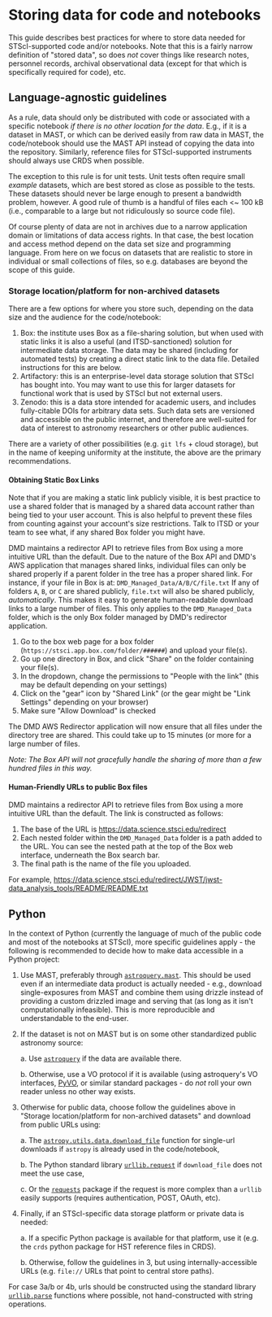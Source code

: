 # Storing data for code and notebooks

This guide describes best practices for where to store data needed for
STScI-supported code and/or notebooks. Note that this is a fairly narrow
definition of "stored data", so does *not* cover things like research notes,
personnel records,  archival observational data (except for that which is
specifically required for code), etc.

## Language-agnostic guidelines

As a rule, data should only be distributed with code or associated with a
specific notebook *if there is no other location for the data*.  E.g., if it is
a dataset in MAST, or which can be derived easily from raw data in MAST, the
code/notebook should use the MAST API instead of copying the data into the
repository.  Similarly, reference files for STScI-supported instruments should
always use CRDS when possible.

The exception to this rule is for unit tests. Unit tests often require small
*example* datasets, which are best stored as close as possible to the tests.
These datasets should never be large enough to present a bandwidth problem,
however. A good rule of thumb is a handful of files each <~ 100 kB (i.e.,
comparable to a large but not ridiculously so source code file).

Of course plenty of data are not in archives due to a narrow application domain
or limitations of data access rights. In that case, the best location and access
method depend on the data set size and programming language.  From here on we
focus on datasets that are realistic to store in individual or small collections
of files, so e.g. databases are beyond the scope of this guide.

### Storage location/platform for non-archived datasets

There are a few options for where you store such, depending on the data size and
the audience for the code/notebook:

1. Box: the institute uses Box as a file-sharing solution, but when used with
   static links it is also a useful (and ITSD-sanctioned) solution for
   intermediate data storage. The data may be shared (including for automated 
   tests) by creating a direct static link to the data file. Detailed 
   instructions for this are below.
2. Artifactory: this is an enterprise-level data storage solution that STScI has
   bought into.  You may want to use this for larger datasets for functional work 
   that is used by STScI but not external users.
3. Zenodo: this is a data store intended for academic users, and includes
   fully-citable DOIs for arbitrary data sets. Such data sets are versioned and
   accessible on the public internet, and therefore are well-suited for data of
   interest to astronomy researchers or other public audiences.

There are a variety of other possibilities (e.g. `git lfs` + cloud storage),
but in the name of keeping uniformity at the institute, the above are the
primary recommendations.


#### Obtaining Static Box Links

Note that if you are making a static link publicly visible, it is best practice
to use a shared folder that is managed by a shared data account rather than
being tied to your user account.  This is also helpful to prevent these files
from counting against your account's size restrictions.  Talk to ITSD or your 
team to see what, if any shared Box folder you might have.

DMD maintains a redirector API to retrieve files from Box using a more intuitive URL than the default. Due to the nature of the Box API and DMD's AWS application that manages shared links, individual files can only be shared properly if a parent folder in the tree has a proper shared link. For instance, if your file in Box is at:
`DMD_Managed_Data/A/B/C/file.txt`
If any of folders `A`, `B`, or `C` are shared publicly, `file.txt` will also be shared publicly, *automatically*. This makes it easy to generate human-readable download links to a large number of files. 
This only applies to the `DMD_Managed_Data` folder, which is the only Box folder managed by DMD's redirector application. 


1. Go to the box web page for a box folder 
   (`https://stsci.app.box.com/folder/######`) and upload your file(s).
2. Go up one directory in Box, and click "Share" on the folder containing your file(s).
3. In the dropdown, change the permissions to "People with the link" (this may be default depending on your settings)
4. Click on the "gear" icon by "Shared Link" (or the gear might be "Link Settings" depending on your browser)
5. Make sure "Allow Download" is checked
   
The DMD AWS Redirector application will now ensure that all files under the directory tree are shared. This could take up to 15 minutes (or more for a large number of files.   

*Note: The Box API will not gracefully handle the sharing of more than a few hundred files in this way.*


#### Human-Friendly URLs to public Box files
DMD maintains a redirector API to retrieve files from Box using a more intuitive URL than the default. The link is constructed as follows:

1. The base of the URL is https://data.science.stsci.edu/redirect
2. Each nested folder within the `DMD_Managed_Data` folder is a path added to the URL. You can see the nested path at the top of the Box web interface, underneath the Box search bar.
3. The final path is the name of the file you uploaded. 

For example, https://data.science.stsci.edu/redirect/JWST/jwst-data_analysis_tools/README/README.txt


## Python

In the context of Python (currently the language of much of the public code and
most of the notebooks at STScI), more specific guidelines apply - the following
is recommended to decide how to make data accessible in a Python project:

1. Use MAST, preferably through [`astroquery.mast`](https://astroquery.readthedocs.io/en/latest/mast/mast.html).
   This should be used even if an intermediate data product is actually needed -
   e.g., download single-exposures from MAST and combine them using drizzle
   instead of providing a custom drizzled image and serving that (as long as it
   isn't computationally infeasible).  This is more reproducible and
   understandable to the end-user.

2. If the dataset is not on MAST but is on some other standardized public
   astronomy source:

   a. Use [`astroquery`](https://astroquery.readthedocs.io/en/latest/) if the
      data are available there.

   b. Otherwise, use a VO protocol if it is available (using astroquery's VO
      interfaces, [PyVO](https://pyvo.readthedocs.io/en/latest/), or similar
      standard packages - do *not* roll your own reader unless no other way
      exists.

3. Otherwise for public data, choose follow the guidelines above in "Storage
   location/platform for non-archived datasets" and download from public URLs
   using:

   a. The
      [`astropy.utils.data.download_file`](http://docs.astropy.org/en/stable/api/astropy.utils.data.download_file.html)
      function for single-url downloads if `astropy` is already used in the
      code/notebook,

   b. The Python standard library
      [`urllib.request`](https://docs.python.org/3/library/urllib.request.html)
      if `download_file` does not meet the use case,

   c. Or the [`requests`](http://docs.python-requests.org/en/master/) package if
      the request is more complex than a `urllib` easily supports (requires
      authentication, POST, OAuth, etc).

4. Finally, if an STScI-specific data storage platform or private data is needed:

   a. If a specific Python package is available for that platform, use it (e.g.
      the `crds` python package for HST reference files in CRDS).

   b. Otherwise, follow the guidelines in 3, but using internally-accessible
      URLs (e.g. ``file://`` URLs that point to central store paths).

For case 3a/b or 4b, urls should be constructed using the standard library
[`urllib.parse`](https://docs.python.org/3/library/urllib.parse.html#module-urllib.parse)
functions where possible, not hand-constructed with string operations.
